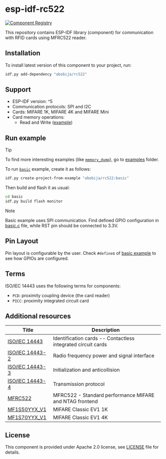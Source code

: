 # esp-idf-rc522

[![Component Registry](https://components.espressif.com/components/abobija/rc522/badge.svg)](https://components.espressif.com/components/abobija/rc522)

This repository contains ESP-IDF library (component) for communication with RFID cards using MFRC522 reader.

## Installation

To install latest version of this component to your project, run:

```bash
idf.py add-dependency "abobija/rc522"
```

## Support

- ESP-IDF version: ^5
- Communication protocols: SPI and I2C
- Cards: MIFARE 1K, MIFARE 4K and MIFARE Mini
- Card memory operations:
    - Read and Write ([example](examples/read_write))

## Run example

> [!TIP]
> To find more interesting examples (like [`memory_dump`](examples/memory_dump)), go to [examples](examples) folder.

To run [`basic`](examples/basic) example, create it as follows:

```bash
idf.py create-project-from-example "abobija/rc522:basic"
```

Then build and flash it as usual:

```bash
cd basic
idf.py build flash monitor
```

> [!NOTE]
> Basic example uses SPI communication. Find defined GPIO configuration in [basic.c](examples/basic/main/basic.c) file, while RST pin should be connected to 3.3V.

## Pin Layout

Pin layout is configurable by the user. Check `#define`s of [basic example](examples/basic/main/basic.c) to see how GPIOs are configured.

## Terms

ISO/IEC 14443 uses the following terms for components:
  - `PCD`: proximity coupling device (the card reader)
  - `PICC`: proximity integrated circuit card

## Additional resources

| Title | Description |
| ----- | ----------- |
| [ISO/IEC 14443](https://en.wikipedia.org/wiki/ISO/IEC_14443) | Identification cards -- Contactless integrated circuit cards |
| [ISO/IEC 14443-2](http://www.emutag.com/iso/14443-2.pdf) | Radio frequency power and signal interface |
| [ISO/IEC 14443-3](http://www.emutag.com/iso/14443-3.pdf) | Initialization and anticollision |
| [ISO/IEC 14443-4](http://www.emutag.com/iso/14443-4.pdf) | Transmission protocol |
| [MFRC522](https://www.nxp.com/docs/en/data-sheet/MFRC522.pdf) | MFRC522 - Standard performance MIFARE and NTAG frontend |
| [MF1S50YYX_V1](https://www.nxp.com/docs/en/data-sheet/MF1S50YYX_V1.pdf) | MIFARE Classic EV1 1K |
| [MF1S70YYX_V1](https://www.nxp.com/docs/en/data-sheet/MF1S70YYX_V1.pdf) | MIFARE Classic EV1 4K |


## License

This component is provided under Apache 2.0 license, see [LICENSE](LICENSE) file for details.
